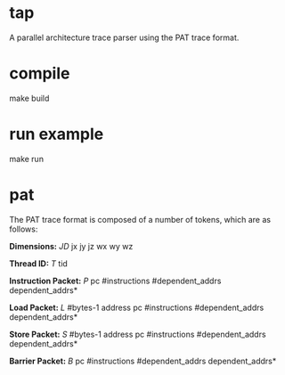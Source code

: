 # tap
A parallel architecture trace parser using the PAT trace format.

# compile
make build

# run example
make run

# pat 
The PAT trace format is composed of a number of tokens, which are as follows:

**Dimensions:**
*JD* jx jy jz wx wy wz

**Thread ID:**
*T* tid

**Instruction Packet:**
*P* pc #instructions #dependent_addrs dependent_addrs*

**Load Packet:**
*L* #bytes-1 address pc #instructions #dependent_addrs dependent_addrs*

**Store Packet:**
*S* #bytes-1 address pc #instructions #dependent_addrs dependent_addrs*

**Barrier Packet:**
*B* pc #instructions #dependent_addrs dependent_addrs*

